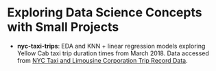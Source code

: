 # Exploring Data Science Concepts with Small Projects

* **nyc-taxi-trips**: EDA and KNN + linear regression models exploring Yellow Cab taxi trip duration times from March 2018. Data accessed from [NYC Taxi and Limousine Corporation Trip Record Data](https://www1.nyc.gov/site/tlc/about/tlc-trip-record-data.page).
